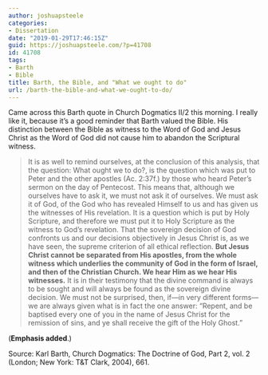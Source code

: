 ```yaml
---
author: joshuapsteele
categories:
- Dissertation
date: "2019-01-29T17:46:15Z"
guid: https://joshuapsteele.com/?p=41708
id: 41708
tags:
- Barth
- Bible
title: Barth, the Bible, and "What we ought to do"
url: /barth-the-bible-and-what-we-ought-to-do/
---
```


Came across this Barth quote in Church Dogmatics II/2 this morning. I really like it, because it’s a good reminder that Barth valued the Bible. His distinction between the Bible as witness to the Word of God and Jesus Christ as the Word of God did not cause him to abandon the Scriptural witness.

> It is as well to remind ourselves, at the conclusion of this analysis, that the question: What ought we to do?, is the question which was put to Peter and the other apostles (Ac. 2:37f.) by those who heard Peter’s sermon on the day of Pentecost. This means that, although we ourselves have to ask it, we must not ask it of ourselves. We must ask it of God, of the God who has revealed Himself to us and has given us the witnesses of His revelation. It is a question which is put by Holy Scripture, and therefore we must put it to Holy Scripture as the witness to God’s revelation. That the sovereign decision of God confronts us and our decisions objectively in Jesus Christ is, as we have seen, the supreme criterion of all ethical reflection. **But Jesus Christ cannot be separated from His apostles, from the whole witness which underlies the community of God in the form of Israel, and then of the Christian Church. We hear Him as we hear His witnesses.** It is in their testimony that the divine command is always to be sought and will always be found as the sovereign divine decision. We must not be surprised, then, if—in very different forms—we are always given what is in fact the one answer: “Repent, and be baptised every one of you in the name of Jesus Christ for the remission of sins, and ye shall receive the gift of the Holy Ghost.”

(**Emphasis added**.)

Source: Karl Barth, Church Dogmatics: The Doctrine of God, Part 2, vol. 2 (London; New York: T&amp;T Clark, 2004), 661.